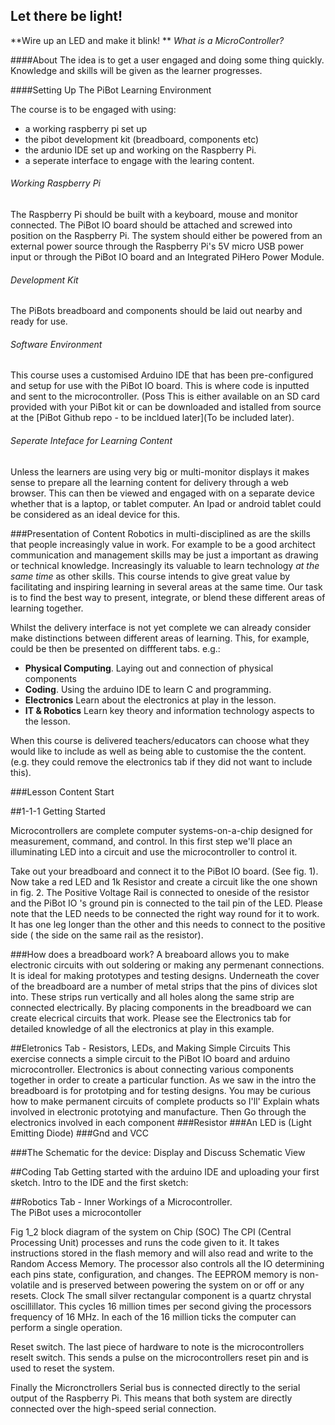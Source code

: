 ## Let there be light! 

**Wire up an LED and make it blink! ** *What is a MicroController?*

####About 
The idea is to get a user engaged and doing some thing quickly. Knowledge and skills will be given as the learner progresses.

####Setting Up The PiBot Learning Environment

The course is to be engaged with using:
- a working raspberry pi set up 
- the pibot development kit (breadboard, components etc)
- the ardunio IDE set up and working on the Raspberry Pi.
- a seperate interface to engage with the learing content. 

###### Working Raspberry Pi 
The Raspberry Pi should be built with a keyboard, mouse and monitor connected. The PiBot IO board should be attached and screwed into position on the Raspberry Pi.  The system should either be powered from an external power source through the Raspberry Pi's 5V micro USB power input or through the PiBot IO board and an Integrated PiHero Power Module. 

###### Development Kit
The PiBots breadboard and components should be laid out nearby and ready for use. 

###### Software Environment
This course uses a customised Arduino IDE that has been pre-configured and setup for use with the PiBot IO board. This is where code is inputted and sent to the microcontroller.   (Poss This is either available on an SD card provided with your PiBot kit or can be downloaded and istalled from source at the [PiBot Github repo - to be incldued later](To be included later).

###### Seperate Inteface for Learning Content
Unless the learners are using very big or multi-monitor displays it makes sense to prepare all the learning content for delivery through a web browser.  This can then be viewed and engaged with on a separate device whether that is a laptop, or tablet computer. An Ipad or android tablet could be considered as an ideal device for this. 


###Presentation of Content
Robotics in multi-disciplined as are the skills that people increasingly value in work. For example to be a good architect communication and management skills may be just a important as drawing or technical knowledge. Increasingly its valuable to learn technology *at the same time* as other skills. This course intends to give great value by facilitating and inspiring learning in several areas at the same time.  Our task is to find the best way to present, integrate, or blend these different areas of learning together.  

Whilst the delivery interface is not yet complete we can already consider make distinctions between different areas of learning. This, for example, could be then be presented on diffferent tabs. e.g.:
- **Physical Computing**. Laying out and connection of physical components 
- **Coding**. Using the arduino IDE to learn C and programming.
- **Electronics** Learn about the electronics at play in the lesson.
- **IT & Robotics** Learn key theory and information technology aspects to the lesson. 

When this course is delivered teachers/educators can choose what they would like to include as well as being able to customise the  the content.  (e.g. they could remove the electronics tab if they did not want to include this).


###Lesson Content Start


##1-1-1 Getting Started

Microcontrollers are complete computer systems-on-a-chip designed for measurement, command, and control. In this first step we'll place  an illuminating LED into a circuit and use the microcontroller to control it.  

Take out your breadboard and connect it to the PiBot IO board.  (See fig. 1).  Now take a red LED and 1k Resistor and create a circuit like the one shown in fig. 2. The Positive Voltage Rail is connected to oneside of the resistor and the PiBot IO 's ground pin is connected to the tail pin of the LED.  Please note that the LED needs to be connected the right way round for it to work. It has one leg longer than the other and this needs to connect to the positive side ( the side on the same rail as the resistor).

###How does a breadboard work?
A breaboard allows you to make electronic circuits with out soldering or making any permenant connections. It is ideal for making prototypes and testing designs. Underneath the cover of the breadboard are a number of metal strips that the pins of divices slot into. These strips run vertically and all holes along the same strip are connected electrically. By placing components in the breadboard we can create elecrical circuits that work.  Please see the Electronics tab for detailed knowledge of all the electronics at play in this example. 




##Eletronics Tab - Resistors, LEDs, and Making Simple Circuits 
This exercise connects a simple circuit to the PiBot IO board and arduino microcontroller.  Electronics is about connecting various components together in order to create a particular function.  As we saw in the intro the breadboard is for prototping and for testing designs. You may be curious how to make permanent circuits of complete products so I'll'  Explain whats involved in electronic prototying and manufacture. 
Then Go through the electronics involved in each component
###Resistor
###An LED is (Light Emitting Diode)
###Gnd and VCC

###The Schematic for the device: 
Display and Discuss Schematic View


##Coding Tab
Getting started with the arduino IDE and uploading your first sketch.
Intro to the IDE and the first sketch:

##Robotics Tab - Inner Workings of a Microcontroller.  
The PiBot uses a microcontoller 



Fig 1_2 block diagram of the system on Chip (SOC)
 The CPI (Central Processing Unit)  processes and runs the code given to it. It takes instructions stored in the flash memory and will also read and write to the Random Access Memory. The processor also controls all the IO determining each pins state, configuration, and changes. 
The EEPROM memory is non-volatile and is preserved between powering the system on or off or any resets. 
Clock 
The small silver rectangular component is a quartz chrystal oscillillator.  This cycles 16 million times per second giving the processors frequency of 16 MHz. In each of the 16 million ticks the computer can perform a single operation.

Reset switch. 
The last piece of hardware to note is the microcontrollers reselt switch. This sends a pulse on the microcontrollers reset pin and is used to reset the system. 

Finally the Micronctrollers Serial bus is connected directly to the serial output of the Raspberry Pi.  This means that both system are directly connected over the high-speed  serial connection.



